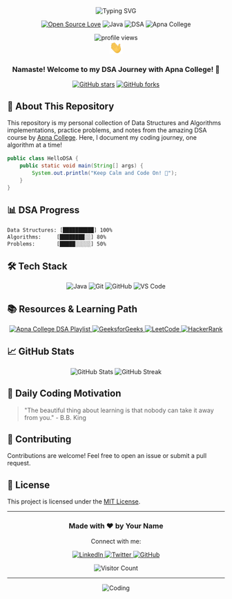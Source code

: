 <div align="center">
  <img src="https://readme-typing-svg.demolab.com?font=Fira+Code&weight=600&size=30&duration=3000&pause=1000&color=6366F1&center=true&vCenter=true&width=600&lines=%F0%9F%92%BB+Data+Structures+%26+Algorithms+%F0%9F%92%BB;%F0%9F%93%9A+Apna+College+Edition+%F0%9F%8E%89" alt="Typing SVG" />
  
  [![Open Source Love](https://badges.frapsoft.com/os/v2/open-source.svg?v=103)](https://github.com/ellerbrock/open-source-badges/)
  ![Java](https://img.shields.io/badge/Java-ED8B00?style=for-the-badge&logo=openjdk&logoColor=white)
  ![DSA](https://img.shields.io/badge/DSA-4A90E2?style=for-the-badge&logo=databricks&logoColor=white)
  ![Apna College](https://img.shields.io/badge/Apna_College-FF6B6B?style=for-the-badge&logo=apachespark&logoColor=white)
  
  <img src="https://komarev.com/ghpvc/?username=yourusername&label=Profile%20views&color=0e75b6&style=flat" alt="profile views" />
</div>

<div align="center">
  <img src="https://raw.githubusercontent.com/ABSphreak/ABSphreak/master/gifs/Hi.gif" width="30px">
  <h3>Namaste! Welcome to my DSA Journey with Apna College! 🙏</h3>
  
  [![GitHub stars](https://img.shields.io/github/stars/username/repo?style=social)](https://github.com/username/repo/stargazers)
  [![GitHub forks](https://img.shields.io/github/forks/username/repo?style=social)](https://github.com/username/repo/network/members)
</div>

## 🚀 About This Repository

This repository is my personal collection of Data Structures and Algorithms implementations, practice problems, and notes from the amazing DSA course by [Apna College](https://www.instagram.com/apnacollege/). Here, I document my coding journey, one algorithm at a time!

```java
public class HelloDSA {
    public static void main(String[] args) {
        System.out.println("Keep Calm and Code On! 🚀");
    }
}
```

## 📊 DSA Progress

<!-- Progress bars will be added here -->
```
Data Structures: [██████████] 100%
Algorithms:     [████████░░] 80%
Problems:       [█████░░░░░] 50%
```

## 🛠 Tech Stack

<div align="center">
  <img src="https://img.icons8.com/color/96/000000/java-coffee-cup-logo--v1.png" alt="Java" width="60" height="60"/>
  <img src="https://img.icons8.com/color/96/000000/git.png" alt="Git" width="60" height="60"/>
  <img src="https://img.icons8.com/color/96/000000/github--v1.png" alt="GitHub" width="60" height="60"/>
  <img src="https://img.icons8.com/color/96/000000/visual-studio-code-2019.png" alt="VS Code" width="60" height="60"/>
</div>

## 📚 Resources & Learning Path

<div align="center">
  <a href="https://www.youtube.com/playlist?list=PLfqMhTWNBTe3LtFWcvwpqTkUSlB32kJop">
    <img src="https://img.icons8.com/color/48/000000/youtube-play.png" alt="Apna College DSA Playlist"/>
  </a>
  <a href="https://www.geeksforgeeks.org/data-structures/">
    <img src="https://img.icons8.com/color/48/000000/geeksforgeeks.png" alt="GeeksforGeeks"/>
  </a>
  <a href="https://leetcode.com/">
    <img src="https://img.icons8.com/external-tal-revivo-color-tal-revivo/48/000000/external-level-up-your-coding-skills-and-quickly-land-a-job-logo-color-tal-revivo.png" alt="LeetCode"/>
  </a>
  <a href="https://www.hackerrank.com/">
    <img src="https://img.icons8.com/external-tal-revivo-color-tal-revivo/48/000000/external-hackerrank-is-a-technology-company-that-focuses-on-competitive-programming-logo-color-tal-revivo.png" alt="HackerRank"/>
  </a>
</div>

## 📈 GitHub Stats

<div align="center">
  <img src="https://github-readme-stats.vercel.app/api?username=yourusername&show_icons=true&theme=radical" alt="GitHub Stats" width="400"/>
  <img src="https://github-readme-streak-stats.herokuapp.com/?user=yourusername&theme=radical" alt="GitHub Streak" width="400"/>
</div>

## 🎯 Daily Coding Motivation

> "The beautiful thing about learning is that nobody can take it away from you." - B.B. King

## 🤝 Contributing

Contributions are welcome! Feel free to open an issue or submit a pull request.

## 📝 License

This project is licensed under the [MIT License](LICENSE).

---

<div align="center">
  <h3>Made with ❤️ by Your Name</h3>
  <p>Connect with me:</p>
  <a href="https://linkedin.com/in/yourprofile">
    <img src="https://img.icons8.com/color/48/000000/linkedin.png" alt="LinkedIn"/>
  </a>
  <a href="https://twitter.com/yourhandle">
    <img src="https://img.icons8.com/color/48/000000/twitter--v1.png" alt="Twitter"/>
  </a>
  <a href="https://github.com/yourusername">
    <img src="https://img.icons8.com/fluent/48/000000/github.png" alt="GitHub"/>
  </a>
  
  ![Visitor Count](https://profile-counter.glitch.me/{yourusername}/count.svg)
</div>

---

<div align="center">
  <img src="https://github.com/yourusername/your-repo/raw/main/assets/coding.gif" alt="Coding" width="300"/>
</div>
